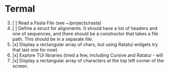 Termal
======

3. [ ] Read a Fasta File (see ~/projects/rasta)
1. [ ] Define a struct for alignments. It should have a list of headers and one
   of sequences, and there should be a constructor that takes a file path. This
   should be in a separate file.
2. [x] Display a rectangular array of chars, but using Ratatui widgets 
   try that last one for now)
1. [x] Explore TUI libraries (tried a few, including Cursive and Ratatui - will
1. [x] Display a rectangular array of characters at the top left corner of the screen.

